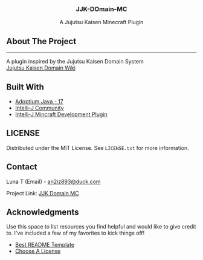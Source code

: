 <div align="center">
  <h3 align="center">JJK-DOmain-MC</h3>
  <p align="center">
    A Jujutsu Kaisen Minecraft Plugin
    <br />
</div>

<h2> About The Project </h2>

<hr />
A plugin inspired by the Jujutsu Kaisen Domain System 
<br /><a href="https://jujutsu-kaisen.fandom.com/wiki/Domain_Expansion">Jujutsu Kaisen Domain Wiki</a>
<br/>
<h2>Built With</h2>

<ul>
  <li> <a href="https://adoptium.net/"> Adoptium Java - 17 </a> </li>
  <li><a href="https://www.jetbrains.com/idea/">Intelli-J Community</a></li>
  <li><a href="https://plugins.jetbrains.com/plugin/8327-minecraft-development"> Intelli-J Mincraft Development
      Plugin</a></li>
</ul>

<h2>LICENSE</h2>

Distributed under the MIT License. See `LICENSE.txt` for more information.

<h2>Contact</h2>

Luna T (Email) - an2iz893@duck.com

Project Link: <a href="https://github.com/LunaTr14/JJK-Domain-MC"> JJK Domain MC</a>

<h2>Acknowledgments</h2>

Use this space to list resources you find helpful and would like to give credit to. I've included a few of my favorites
to kick things off!

<ul>
  <li>
    <a href="https://github.com/othneildrew/Best-README-Template">
      Best README Template
    </a>
  </li>
  <li>
    <a href="https://choosealicense.com">
      Choose A License
    </a>
  </li>
</ul>